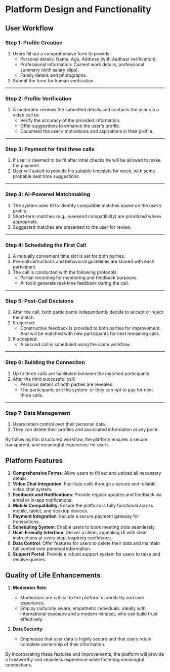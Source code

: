 # Platform Design and Functionality

## User Workflow

### Step 1: Profile Creation  
1. Users fill out a comprehensive form to provide:
   - Personal details: Name, Age, Address (with Aadhaar verification).
   - Professional information: Current work details, professional summary (with salary slips).
   - Family details and photographs.
2. Submit the form for human verification.

---

### Step 2: Profile Verification  
1. A moderator reviews the submitted details and contacts the user via a video call to:
   - Verify the accuracy of the provided information.
   - Offer suggestions to enhance the user's profile.
   - Document the user’s motivations and aspirations in their profile.

---
### Step 3: Payment for first three calls 
1. If user is deemed to be fit after intial checks he will be allowed to make the payment.
2. User will asked to provide his suitable timeslots for week, with some probable best time suggestions.
   
---

### Step 3: AI-Powered Matchmaking  
1. The system uses AI to identify compatible matches based on the user’s profile.
2. Short-term matches (e.g., weekend compatibility) are prioritized where appropriate.
3. Suggested matches are presented to the user for review.

---

### Step 4: Scheduling the First Call  
1. A mutually convenient time slot is set for both parties.
2. Pre-call instructions and behavioral guidelines are shared with each participant.
3. The call is conducted with the following protocols:
   - Partial recording for monitoring and feedback purposes.
   - AI tools generate real-time feedback during the call.

---

### Step 5: Post-Call Decisions  
1. After the call, both participants independently decide to accept or reject the match.
2. If rejected:
   - Constructive feedback is provided to both parties for improvement. And will be matched with new participants for next remaining calls.
3. If accepted:
   - A second call is scheduled using the same workflow.

---

### Step 6: Building the Connection  
1. Up to three calls are facilitated between the matched participants.
2. After the third successful call:
   - Personal details of both parties are revealed.
   - The participants exit the system. or they can opt to pay for next three calls.

---

### Step 7: Data Management  
1. Users retain control over their personal data.
2. They can delete their profiles and associated information at any point.

By following this structured workflow, the platform ensures a secure, transparent, and meaningful experience for users.


## Platform Features

1. **Comprehensive Forms**: Allow users to fill out and upload all necessary details.
2. **Video Chat Integration**: Facilitate calls through a secure and reliable video chat system.
3. **Feedback and Notifications**: Provide regular updates and feedback via email or in-app notifications.
4. **Mobile Compatibility**: Ensure the platform is fully functional across mobile, tablet, and desktop devices.
5. **Payment Integration**: Include a secure payment gateway for transactions.
6. **Scheduling System**: Enable users to book meeting slots seamlessly.
7. **User-Friendly Interface**: Deliver a clean, appealing UI with clear instructions at every step, inspiring confidence.
8. **Data Control**: Offer features for users to delete their data and maintain full control over personal information.
9. **Support Portal**: Provide a robust support system for users to raise and resolve queries.

## Quality of Life Enhancements

1. **Moderator Role**:  
   - Moderators are critical to the platform's credibility and user experience.  
   - Employ culturally aware, empathetic individuals, ideally with international exposure and a modern mindset, who can build trust effectively.  

2. **Data Security**:  
   - Emphasize that user data is highly secure and that users retain complete ownership of their information.  

By incorporating these features and improvements, the platform will provide a trustworthy and seamless experience while fostering meaningful connections.

